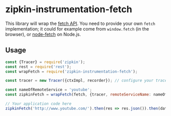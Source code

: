 # zipkin-instrumentation-fetch

This library will wrap the [fetch API](https://developer.mozilla.org/en-US/docs/Web/API/Fetch_API).
You need to provide your own `fetch` implementation; it could for example come from `window.fetch` (in the browser),
or [node-fetch](https://www.npmjs.com/package/node-fetch) on Node.js.

## Usage

```javascript
const {Tracer} = require('zipkin');
const rest = require('rest');
const wrapFetch = require('zipkin-instrumentation-fetch');

const tracer = new Tracer({ctxImpl, recorder}); // configure your tracer properly here

const nameOfRemoteService = 'youtube';
const zipkinFetch = wrapFetch(fetch, {tracer, remoteServiceName: nameOfRemoteService});

// Your application code here
zipkinFetch('http://www.youtube.com/').then(res => res.json()).then(data => ...);
```
